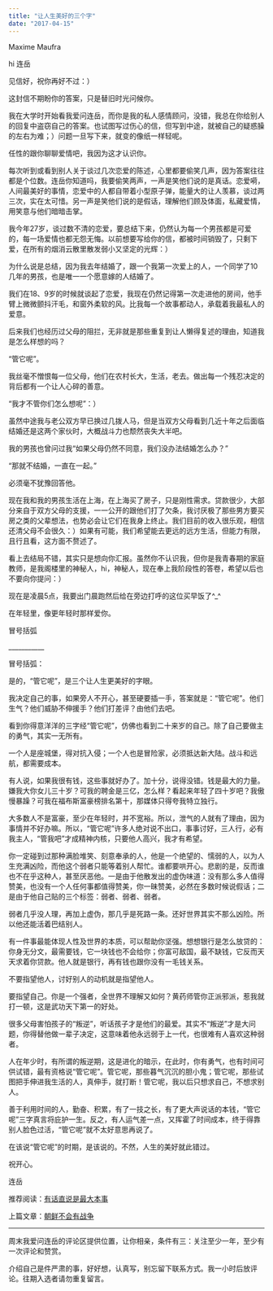 ```yaml
---
title: "让人生美好的三个字"
date: "2017-04-15"
---
```


Maxime Maufra

hi 连岳

见信好，祝你再好不过：）

这封信不期盼你的答案，只是替旧时光问候你。

我在大学时开始看我爱问连岳，而你是我的私人感情顾问，没错，我总在你给别人的回复中盗窃自己的答案。也试图写过伤心的信，但写到中途，就被自己的疑惑臊的左右为难；）问题一旦写下来，就变的像纸一样轻呢。

任性的跟你聊聊爱情吧，我因为这才认识你。

每次听到或看到别人关于谈过几次恋爱的陈述，心里都要偷笑几声，因为答案往往都是个位数。连岳你知道吗，我要偷笑两声，一声是笑他们说的是真话。恋爱嗬，人间最美好的事情，恋爱中的人都自带着小型原子弹，能量大的让人羡慕，谈过两三次，实在太可惜。另一声是笑他们说的是假话，理解他们顾及体面，私藏爱情，用笑意与他们暗暗击掌。

我今年27岁，谈过数不清的恋爱，要总结下来，仍然认为每一个男孩都是可爱的，每一场爱情也都无怨无悔。以前想要写给你的信，都被时间销毁了，只剩下爱，在所有的烟消云散里散发弱小又坚定的光辉：）

为什么说是总结，因为我去年结婚了，跟一个我第一次爱上的人，一个同学了10几年的男孩，也是唯一一个愿意嫁的人结婚了。

我们在18、9岁的时候就谈起了恋爱，我现在仍然记得第一次走进他的房间，他手臂上微微颤抖汗毛，和窗外柔软的风。比我每一个故事都动人，承载着我最私人的爱意。

后来我们也经历过父母的阻拦，无非就是那些重复到让人懒得复述的理由，知道我是怎么样想的吗？

“管它呢”。

我丝毫不憎恨每一位父母，他们在农村长大，生活，老去。做出每一个残忍决定的背后都有一个让人心碎的善意。

“我才不管你们怎么想呢”：）

虽然中途我与老公双方早已换过几拨人马，但是当双方父母看到几近十年之后面临结婚还是这两个家伙时，大概战斗力也颓然丧失大半吧。

我的男孩也曾问过我“如果父母仍然不同意，我们没办法结婚怎么办？”

“那就不结婚，一直在一起。”

必须毫不犹豫回答他。

现在我和我的男孩生活在上海，在上海买了房子，只是刚性需求。贷款很少，大部分来自于双方父母的支援，一一公开的跟他们打了欠条，我讨厌极了那些男方要买房之类的父辈想法，也势必会让它们在我身上终止。我们目前的收入很乐观，相信还清父母不会很久：）如果有可能，我们希望能去更远的远方生活，但能力有限，且行且看，这方面不赘述了。

看上去结局不错，其实只是想向你汇报。虽然你不认识我，但你是我青春期的家庭教师，是我阁楼里的神秘人，hi，神秘人，现在奉上我阶段性的答卷，希望以后也不要向你提问：）

现在是凌晨5点，我要出门晨跑然后给在旁边打呼的这位买早饭了^\_^

在年轻里，像更年轻时那样爱你。

冒号括弧

\_\_\_\_\_\_\_\_\_\_\_

冒号括弧：

是的，“管它呢”，是三个让人生更美好的字眼。

我决定自己的事，如果旁人不开心，甚至硬要插一手，答案就是：“管它呢”。他们生气？他们威胁不伸援手？他们打差评？由他们去吧。

看到你得意洋洋的三字经“管它呢”，仿佛也看到二十来岁的自己。除了自己要做主的勇气，其实一无所有。

一个人是座城堡，得对抗入侵；一个人也是冒险家，必须抵达新大陆。战斗和远航，都需要成本。

有人说，如果我很有钱，这些事就好办了。加十分，说得没错。钱是最大的力量。嫌我大你女儿三十岁？可我的聘金是三亿，怎么样？看起来年轻了四十岁吧？我傲慢暴躁？可我在福布斯富豪榜排名第十，那媒体只得夸我特立独行。

大多数人不是富豪，至少在年轻时，并不宽裕。所以，泄气的人就有了理由，因为事情并不好办嘛。所以，“管它呢”许多人绝对说不出口，事事讨好，三人行，必有我主人，“管我吧”才成精神内核，只要他人高兴，我才有希望。

你一定碰到过那种满脸堆笑、刻意奉承的人，他是一个绝望的、懦弱的人，以为人生充满凶险，而他这个弱者只能等着别人帮忙。谁都要哄开心。悲剧的是，反而谁也不在乎这种人，甚至厌恶他。一是由于他散发出的虚伪味道：没有那么多人值得赞美，也没有一个人任何事都值得赞美，你一昧赞美，必然在多数时候说假话；二是由于他自己贴的三个标签：弱者、弱者、弱者。

弱者几乎没人理，再加上虚伪，那几乎是死路一条。还好世界其实不那么凶险。所以他还能活着巴结别人。

有一件事最能体现人性及世界的本质，可以帮助你坚强。想想银行是怎么放贷的：你身无分文，最需要钱，它一块钱也不会给你；你富可敌国，最不缺钱，它反而天天求着你贷款。他人就是银行，再有钱也跟你没有一毛钱关系。

不要指望他人，讨好别人的动机就是指望他人。

要指望自己。你是一个强者，全世界不理解又如何？黄药师管你正派邪派，惹我就打一顿，这是武功天下第一的好处。 

很多父母害怕孩子的“叛逆”，听话孩子才是他们的最爱。其实不“叛逆”才是大问题，你得替他做一辈子决定，这意味着他永远弱于上一代，也很难有人喜欢这种弱者。

人在年少时，有所谓的叛逆期，这是进化的暗示，在此时，你有勇气，也有时间可供试错，最有资格说“管它呢”。管它呢，那些暮气沉沉的胆小鬼；管它呢，那些试图把手伸进我生活的人，真伸手，就打断！管它呢，我以后只想求自己，不想求别人。

善于利用时间的人，勤奋、积累，有了一技之长，有了更大声说话的本钱，“管它呢”三字真言将庇护一生。反之，有人运气差一点，又挥霍了时间成本，终于得靠别人脸色过活，“管它呢”就不太好意思再说了。

在该说“管它呢”的时期，是该说的。不然，人生的美好就此错过。

祝开心。

连岳

推荐阅读：[有话直说是最大本事](http://mp.weixin.qq.com/s?__biz=MjM5NDU0Mjk2MQ==&mid=2651622930&idx=1&sn=51000430333153b619e605eb8a2233f7&chksm=bd7e0a0c8a09831a3fc79c75a4b102cfdb9b8a3be13df37e25d6265c8f29412373af63054ee2&scene=21#wechat_redirect)

上篇文章：[朝鲜不会有战争](http://mp.weixin.qq.com/s?__biz=MjM5NDU0Mjk2MQ==&mid=2651622950&idx=1&sn=0ee393df8753ea6eedf53498fd360943&chksm=bd7e0a388a09832e2a671b139c3a9d5a2c7bbbd103a500c5efdde06eb9d8335dd6e1ba69b5ae&scene=21#wechat_redirect)

* * *

周末我爱问连岳的评论区提供位置，让你相亲，条件有三：关注至少一年，至少有一次评论和赞赏。

介绍自己是件严肃的事，好好想，认真写，别忘留下联系方式。我一小时后放评论。往期入选者请勿重复留言。
